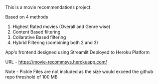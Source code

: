 This is a movie recommendations project.

Based on 4 methods 
1. Highest Rated movies (Overall and Genre wise)
2. Content Based filtering
3. Collarative Based filtering
4. Hybrid Filtering (combining both 2 and 3)


App's frontend designed using Streamlit 
Deployed to Heroku Platform

URL - https://movie-recommsys.herokuapp.com/

Note - Pickle Files are not included as the size would exceed the github repo threshold of 100 MB
